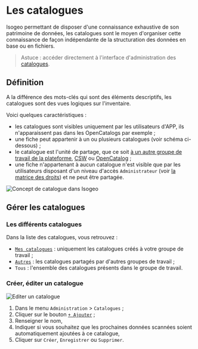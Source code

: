 # Les catalogues <i class="fa fa-book"></i>

Isogeo permettant de disposer d&apos;une connaissance exhaustive de son patrimoine de données, les catalogues sont le moyen d&apos;organiser cette connaissance de façon indépendante de la structuration des données en base ou en fichiers.

> Astuce : accéder directement à l&apos;interface d&apos;administration des [catalogues](https://app.isogeo.com/admin/catalogs).

## Définition

A la différence des mots-clés qui sont des éléments descriptifs, les catalogues sont des vues logiques sur l&apos;inventaire.

Voici quelques caractéristiques :
* les catalogues sont visibles uniquement par les utilisateurs d&apos;APP, ils n&apos;apparaissent pas dans les OpenCatalogs par exemple ;
* une fiche peut appartenir à un ou plusieurs catalogues (voir schéma ci-dessous) ;
* le catalogue est l&apos;unité de partage, que ce soit [à un autre groupe de travail de la plateforme](../publish/share_platform.html), [CSW](../publish/csw_server.html) ou [OpenCatalog](../publish/share_opencatalog.html) ;
* une fiche n&apos;appartenant à aucun catalogue n&apos;est visible que par les utilisateurs disposant d&apos;un niveau d&apos;accès `Administrateur` (voir [la matrice des droits](../admin/users.html#droits-de-chaque-profil)) et ne peut être partagée.

![Concept de catalogue dans Isogeo](/images/adm_catalog_principles.png "Une donnée peut appartenir à un ou plusieurs catalogues")

## Gérer les catalogues

### Les différents catalogues

Dans la liste des catalogues, vous retrouvez :
* [`Mes catalogues`](https://app.isogeo.com/admin/catalogs/owned) : uniquement les catalogues créés à votre groupe de travail ;
* [`Autres`](https://app.isogeo.com/admin/catalogs/shared) : les catalogues partagés par d&apos;autres groupes de travail ;
* `Tous` : l&apos;ensemble des catalogues présents dans le groupe de travail.

### Créer, éditer un catalogue

![Editer un catalogue](/images/adm_catalog_new.png "Ajouter, éditer un catalogue dans Isogeo")

1.	Dans le menu `Administration` > `Catalogues` ;
2.	Cliquer sur le bouton [`+ Ajouter`](https://app.isogeo.com/admin/catalogs/new) ;
3.	Renseigner le nom,
4.	Indiquer si vous souhaitez que les prochaines données scannées soient automatiquement ajoutées à ce catalogue,
5.	Cliquer sur `Créer`, `Enregistrer` ou `Supprimer`.
